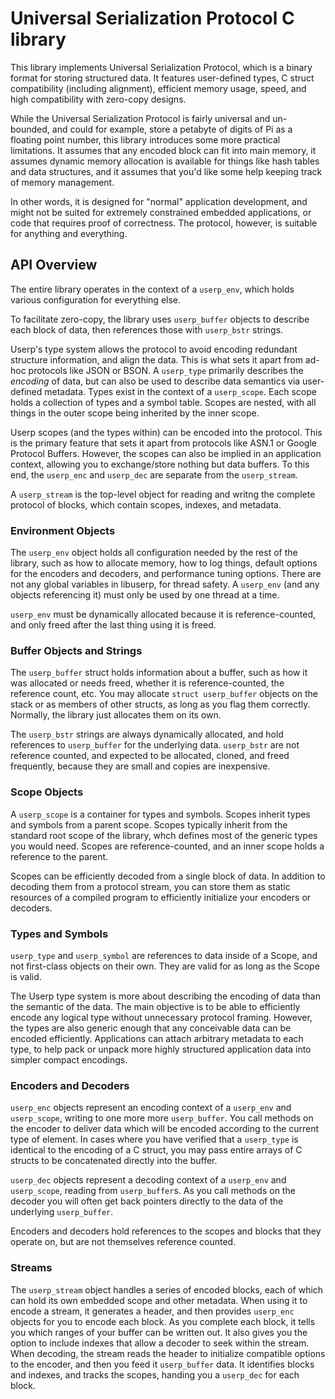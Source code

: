 Universal Serialization Protocol C library
==========================================

This library implements Universal Serialization Protocol, which is a binary
format for storing structured data.  It features user-defined types, C struct
compatibility (including alignment), efficient memory usage, speed, and high
compatibility with zero-copy designs.

While the Universal Serialization Protocol is fairly universal and un-bounded,
and could for example, store a petabyte of digits of Pi as a floating point
number, this library introduces some more practical limitations.  It assumes
that any encoded block can fit into main memory, it assumes dynamic memory
allocation is available for things like hash tables and data structures,
and it assumes that you'd like some help keeping track of memory management.

In other words, it is designed for "normal" application development, and might
not be suited for extremely constrained embedded applications, or code that
requires proof of correctness.  The protocol, however, is suitable for
anything and everything.

## API Overview

The entire library operates in the context of a `userp_env`, which holds
various configuration for everything else.

To facilitate zero-copy, the library uses `userp_buffer` objects to describe
each block of data, then references those with `userp_bstr` strings.

Userp's type system allows the protocol to avoid encoding redundant structure
information, and align the data.  This is what sets it apart from ad-hoc
protocols like JSON or BSON.  A `userp_type` primarily describes the
*encoding* of data, but can also be used to describe data semantics via user-
defined metadata.  Types exist in the context of a `userp_scope`.  Each
scope holds a collection of types and a symbol table.  Scopes are nested, with
all things in the outer scope being inherited by the inner scope.

Userp scopes (and the types within) can be encoded into the protocol.  This
is the primary feature that sets it apart from protocols like ASN.1 or Google
Protocol Buffers.  However, the scopes can also be implied in an application
context, allowing you to exchange/store nothing but data buffers.  To this
end, the `userp_enc` and `userp_dec` are separate from the `userp_stream`.

A `userp_stream` is the top-level object for reading and writng the complete
protocol of blocks, which contain scopes, indexes, and metadata.

### Environment Objects

The `userp_env` object holds all configuration needed by the rest of the
library, such as how to allocate memory, how to log things, default options
for the encoders and decoders, and performance tuning options.  There are not
any global variables in libuserp, for thread safety.  A `userp_env` (and any
objects referencing it) must only be used by one thread at a time.

`userp_env` must be dynamically allocated because it is reference-counted, and
only freed after the last thing using it is freed.

### Buffer Objects and Strings

The `userp_buffer` struct holds information about a buffer, such as how it was
allocated or needs freed, whether it is reference-counted, the reference
count, etc.  You may allocate `struct userp_buffer` objects on the stack or as
members of other structs, as long as you flag them correctly.  Normally, the
library just allocates them on its own.

The `userp_bstr` strings are always dynamically allocated, and hold references
to `userp_buffer` for the underlying data.  `userp_bstr` are not reference
counted, and expected to be allocated, cloned, and freed frequently, because
they are small and copies are inexpensive.

### Scope Objects

A `userp_scope` is a container for types and symbols.  Scopes inherit types
and symbols from a parent scope.  Scopes typically inherit from the standard
root scope of the library, whch defines most of the generic types you would
need.  Scopes are reference-counted, and an inner scope holds a reference to
the parent.

Scopes can be efficiently decoded from a single block of data.  In addition to
decoding them from a protocol stream, you can store them as static resources
of a compiled program to efficiently initialize your encoders or decoders.

### Types and Symbols

`userp_type` and `userp_symbol` are references to data inside of a Scope, and
not first-class objects on their own.  They are valid for as long as the Scope
is valid.

The Userp type system is more about describing the encoding of data than the
semantic of the data.  The main objective is to be able to efficiently encode
any logical type without unnecessary protocol framing.  However, the types are
also generic enough that any conceivable data can be encoded efficiently.
Applications can attach arbitrary metadata to each type, to help pack or
unpack more highly structured application data into simpler compact encodings.

### Encoders and Decoders

`userp_enc` objects represent an encoding context of a `userp_env` and
`userp_scope`, writing to one more more `userp_buffer`.  You call methods on
the encoder to deliver data which will be encoded according to the current
type of element.  In cases where you have verified that a `userp_type` is
identical to the encoding of a C struct, you may pass entire arrays of
C structs to be concatenated directly into the buffer.

`userp_dec` objects represent a decoding context of a `userp_env` and
`userp_scope`, reading from `userp_buffer`s.  As you call methods on the
decoder you will often get back pointers directly to the data of the
underlying `userp_buffer`.

Encoders and decoders hold references to the scopes and blocks that they
operate on, but are not themselves reference counted.

### Streams

The `userp_stream` object handles a series of encoded blocks, each of which
can hold its own embedded scope and other metadata.  When using it to encode
a stream, it generates a header, and then provides `userp_enc` objects for you
to encode each block.  As you complete each block, it tells you which ranges
of your buffer can be written out.  It also gives you the option to include
indexes that allow a decoder to seek within the stream.  When decoding, the
stream reads the header to initialize compatible options to the encoder, and
then you feed it `userp_buffer` data.  It identifies blocks and indexes, and
tracks the scopes, handing you a `userp_dec` for each block.
